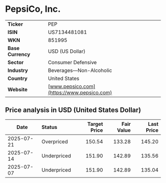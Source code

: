 # PepsiCo, Inc.

|                   |                                                             |
|-------------------|-------------------------------------------------------------|
| **Ticker**        | PEP                                                         |
| **ISIN**          | US7134481081                                                |
| **WKN**           | 851995                                                      |
| **Base Currency** | USD (US Dollar)                                             |
| **Sector**        | Consumer Defensive                                          |
| **Industry**      | Beverages—Non-Alcoholic                                     |
| **Country**       | United States                                               |
| **Website**       | [www.pepsico.com](https://www.pepsico.com)                  |

## Price analysis in USD (United States Dollar)
| Date       | Status            | Target Price | Fair Value | Last Price |
| ---------- | :---------------- | -----------: | ---------: | ---------: |
| 2025-07-21 | Overpriced        |       150.54 |     133.28 |     145.20 |
| 2025-07-14 | Underpriced       |       151.90 |     142.89 |     135.56 |
| 2025-07-07 | Underpriced       |       151.90 |     142.89 |     135.04 |
